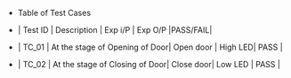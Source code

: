 
* Table of Test Cases
 
* | Test ID |	Description                    | Exp i/P   | Exp O/P |PASS/FAIL|
* | TC_01	  | At the stage of Opening of Door| Open door | High LED|  PASS   |
* | TC_02   | At the stage of Closing of Door| Close door| Low LED |  PASS   |

